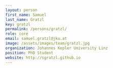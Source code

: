 ```yaml
---
layout: person
first_name: Samuel
last_name: Gratzl
key: gratzl
permalink: /persons/gratzl/
role: core
email: samuel.gratzl@jku.at
image: /assets/images/team/gratzl.jpg
organization: Johannes Kepler University Linz
position: PhD Student
website: http://sgratzl.github.io
---
```

